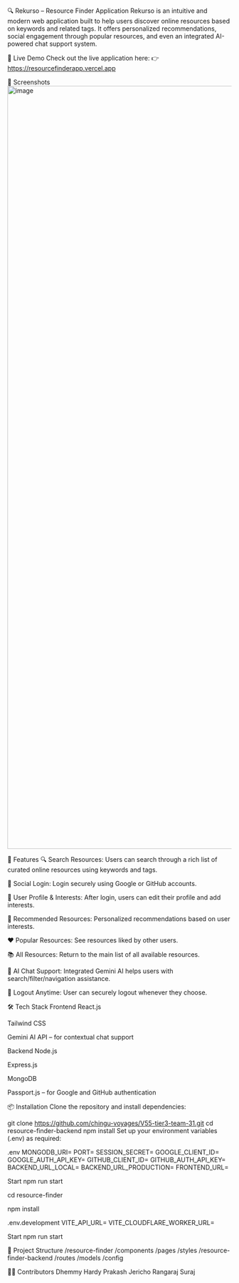 🔍 Rekurso – Resource Finder Application
Rekurso is an intuitive and modern web application built to help users discover online resources based on keywords and related tags. It offers personalized recommendations, social engagement through popular resources, and even an integrated AI-powered chat support system.

🚀 Live Demo
Check out the live application here:
👉 https://resourcefinderapp.vercel.app

📸 Screenshots
<img width="1710" alt="image" src="https://github.com/user-attachments/assets/eff1339f-e52b-486e-bcdc-315dd327896f" />

🧠 Features
🔍 Search Resources: Users can search through a rich list of curated online resources using keywords and tags.

🔐 Social Login: Login securely using Google or GitHub accounts.

👤 User Profile & Interests: After login, users can edit their profile and add interests.

🌟 Recommended Resources: Personalized recommendations based on user interests.

❤️ Popular Resources: See resources liked by other users.

📚 All Resources: Return to the main list of all available resources.

💬 AI Chat Support: Integrated Gemini AI helps users with search/filter/navigation assistance.

🚪 Logout Anytime: User can securely logout whenever they choose.

🛠 Tech Stack
Frontend
React.js

Tailwind CSS

Gemini AI API – for contextual chat support

Backend
Node.js

Express.js

MongoDB

Passport.js – for Google and GitHub authentication

📦 Installation
Clone the repository and install dependencies:

git clone https://github.com/chingu-voyages/V55-tier3-team-31.git
cd resource-finder-backend
npm install
Set up your environment variables (.env) as required:

.env
MONGODB_URI=
PORT=
SESSION_SECRET=
GOOGLE_CLIENT_ID=
GOOGLE_AUTH_API_KEY=
GITHUB_CLIENT_ID=
GITHUB_AUTH_API_KEY=
BACKEND_URL_LOCAL=
BACKEND_URL_PRODUCTION=
FRONTEND_URL=


Start
npm run start

cd resource-finder

npm install

.env.development
VITE_API_URL=
VITE_CLOUDFLARE_WORKER_URL=

Start
npm run start

📁 Project Structure
/resource-finder
  /components
  /pages
  /styles
/resource-finder-backend
  /routes
  /models
  /config

🙋‍♂️ Contributors
Dhemmy Hardy
Prakash
Jericho
Rangaraj
Suraj

